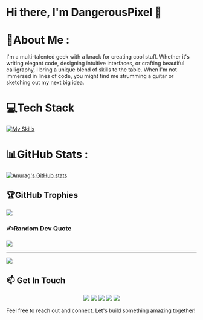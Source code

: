 # Hi there, I'm DangerousPixel 👋

# 💫About Me :
I'm a multi-talented geek with a knack for creating cool stuff. Whether it's writing elegant code, designing intuitive interfaces, or crafting beautiful calligraphy, I bring a unique blend of skills to the table. When I'm not immersed in lines of code, you might find me strumming a guitar or sketching out my next big idea.

# 💻Tech Stack

[![My Skills](https://skillicons.dev/icons?i=figma,bash,powershell,bitbucket,bootstrap,css,html,js,laravel,php,mysql,cpp,cs,dotnet,flutter,swift,git,py&perline=5)](https://skillicons.dev)


# 📊GitHub Stats :
[![Anurag's GitHub stats](https://github-readme-stats.vercel.app/api?username=xDPixel)](https://github.com/xDPixel/github-readme-stats)

## 🏆GitHub Trophies
![](https://github-trophies.vercel.app/?username=xDPixel&theme=darkhub&no-frame=false&no-bg=false&margin-w=4)

### ✍️Random Dev Quote
![](https://quotes-github-readme.vercel.app/api?type=horizontal&theme=radical)

---
[![](https://visitcount.itsvg.in/api?id=xDPixel&icon=2&color=0)](https://visitcount.itsvg.in)

## 📫 Get In Touch
<p align="center">
  <a href="https://x.com/DangerousPixel"><img src="https://img.shields.io/badge/-X-000000?style=for-the-badge&logo=x&logoColor=white"/></a>
  <a href="https://www.snapchat.com/add/cubaiv"><img src="https://img.shields.io/badge/-Snapchat-FFFC00?style=for-the-badge&logo=snapchat&logoColor=black"/></a>
  <a href="https://www.instagram.com/cubaiv"><img src="https://img.shields.io/badge/-Instagram-E4405F?style=for-the-badge&logo=instagram&logoColor=white"/></a>
  <a href="https://t.me/xdanpixel"><img src="https://img.shields.io/badge/-Telegram-26A5E4?style=for-the-badge&logo=telegram&logoColor=white"/></a>
  <a href="https://t.me/dpixel"><img src="https://img.shields.io/badge/-Telegram_Channel-26A5E4?style=for-the-badge&logo=telegram&logoColor=white"/></a>
</p>

Feel free to reach out and connect. Let's build something amazing together!
